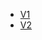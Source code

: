 - [V1](https://www.geeksforgeeks.org/bubble-sort-visualizer-using-pygame/)
- [V2](https://toolbaz.com/writer/python-code-generator)
